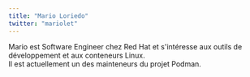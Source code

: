 ```yaml
---
title: "Mario Loriedo"
twitter: "mariolet"
---
```


Mario est Software Engineer chez Red Hat et s'intéresse aux outils de développement et aux conteneurs Linux.  
Il est actuellement un des mainteneurs du projet Podman.
